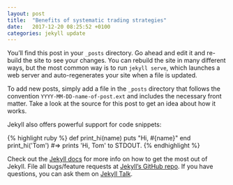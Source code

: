 ```yaml
---
layout: post
title:  "Benefits of systematic trading strategies"
date:   2017-12-20 08:25:52 +0100
categories: jekyll update
---
```


You’ll find this post in your `_posts` directory. Go ahead and edit it
and re-build the site to see your changes. You can rebuild the site in
many different ways, but the most common way is to run `jekyll serve`,
which launches a web server and auto-regenerates your site when a file
is updated. 

To add new posts, simply add a file in the `_posts` directory that
follows the convention `YYYY-MM-DD-name-of-post.ext` and includes the
necessary front matter. Take a look at the source for this post to get
an idea about how it works. 

Jekyll also offers powerful support for code snippets:

{% highlight ruby %}
def print_hi(name)
  puts "Hi, #{name}"
end
print_hi('Tom')
#=> prints 'Hi, Tom' to STDOUT.
{% endhighlight %}

Check out the [Jekyll docs][jekyll-docs] for more info on how to get the most out of Jekyll. File all bugs/feature requests at [Jekyll’s GitHub repo][jekyll-gh]. If you have questions, you can ask them on [Jekyll Talk][jekyll-talk].

[jekyll-docs]: https://jekyllrb.com/docs/home
[jekyll-gh]:   https://github.com/jekyll/jekyll
[jekyll-talk]: https://talk.jekyllrb.com/

